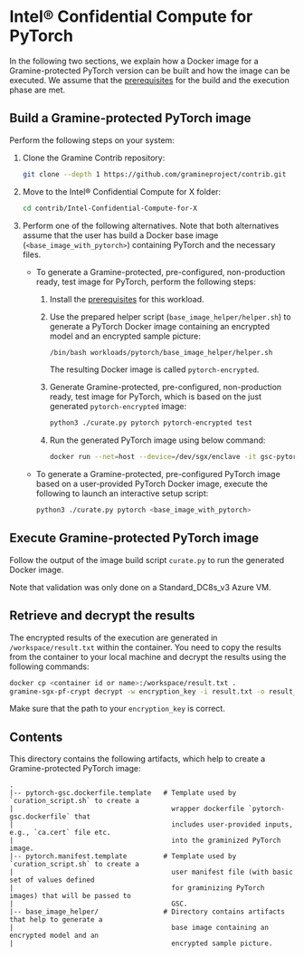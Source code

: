 # Intel® Confidential Compute for PyTorch

In the following two sections, we explain how a Docker image for a Gramine-protected PyTorch version
can be built and how the image can be executed. We assume that the [prerequisites](../../README.md)
for the build and the execution phase are met.


## Build a Gramine-protected PyTorch image

Perform the following steps on your system:

1. Clone the Gramine Contrib repository:
   ```sh
   git clone --depth 1 https://github.com/gramineproject/contrib.git
   ```

2. Move to the Intel® Confidential Compute for X folder:
   ```sh
   cd contrib/Intel-Confidential-Compute-for-X
   ```

3. Perform one of the following alternatives.  Note that both alternatives assume that the user has
   build a Docker base image (`<base_image_with_pytorch>`) containing PyTorch and the necessary
   files.

   - To generate a Gramine-protected, pre-configured, non-production ready, test image for PyTorch,
     perform the following steps:

     1. Install the [prerequisites](base_image_helper/README.md#prerequisites) for this workload.

     2. Use the prepared helper script (`base_image_helper/helper.sh`) to generate a PyTorch Docker
        image containing an encrypted model and an encrypted sample picture:
        ```sh
        /bin/bash workloads/pytorch/base_image_helper/helper.sh
        ```
        The resulting Docker image is called `pytorch-encrypted`.

     3. Generate Gramine-protected, pre-configured, non-production ready, test image for PyTorch,
        which is based on the just generated `pytorch-encrypted` image:
        ```sh
        python3 ./curate.py pytorch pytorch-encrypted test
        ```

     4. Run the generated PyTorch image using below command:
        ```sh
        docker run --net=host --device=/dev/sgx/enclave -it gsc-pytorch-encrypted
        ```

   - To generate a Gramine-protected, pre-configured PyTorch image based on a user-provided PyTorch
     Docker image, execute the following to launch an interactive setup script:
     ```sh
     python3 ./curate.py pytorch <base_image_with_pytorch>
     ```


## Execute Gramine-protected PyTorch image

Follow the output of the image build script `curate.py` to run the generated Docker image.

Note that validation was only done on a Standard_DC8s_v3 Azure VM.


## Retrieve and decrypt the results

The encrypted results of the execution are generated in `/workspace/result.txt` within the
container. You need to copy the results from the container to your local machine and decrypt the
results using the following commands:
```sh
docker cp <container id or name>:/workspace/result.txt .
gramine-sgx-pf-crypt decrypt -w encryption_key -i result.txt -o result_plaintext.txt
```

Make sure that the path to your `encryption_key` is correct.


## Contents

This directory contains the following artifacts, which help to create a Gramine-protected PyTorch
image:

    .
    |-- pytorch-gsc.dockerfile.template   # Template used by `curation_script.sh` to create a
    |                                       wrapper dockerfile `pytorch-gsc.dockerfile` that
    |                                       includes user-provided inputs, e.g., `ca.cert` file etc.
    |                                       into the graminized PyTorch image.
    |-- pytorch.manifest.template         # Template used by `curation_script.sh` to create a
    |                                       user manifest file (with basic set of values defined
    |                                       for graminizing PyTorch images) that will be passed to
    |                                       GSC.
    |-- base_image_helper/                # Directory contains artifacts that help to generate a
    |                                       base image containing an encrypted model and an
    |                                       encrypted sample picture.

